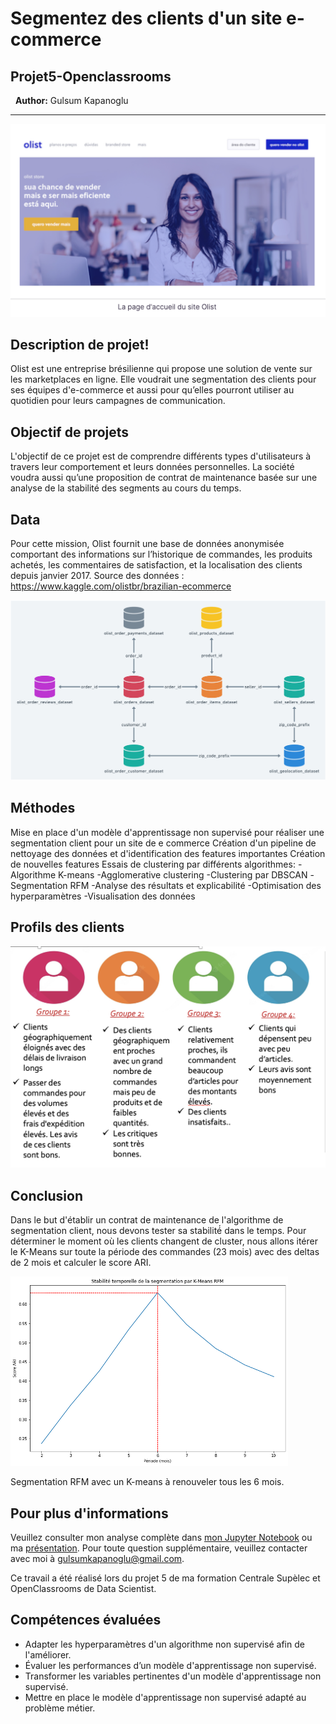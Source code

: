 # Segmentez des clients d'un site e-commerce
## Projet5-Openclassrooms
&nbsp;
**Author:** Gulsum Kapanoglu
***
<img src="img/olist.png">

## Description de projet!
Olist est une entreprise brésilienne qui propose une solution de vente sur les marketplaces en ligne. Elle voudrait une segmentation des clients pour ses équipes d'e-commerce et aussi pour qu’elles pourront utiliser au quotidien pour leurs campagnes de communication.

## Objectif de projets
L'objectif de ce projet est de comprendre différents types d'utilisateurs à travers leur comportement et leurs données personnelles.
La société voudra aussi qu’une proposition de contrat de maintenance basée sur une analyse de la stabilité des segments au cours du temps.

## Data
Pour cette mission, Olist fournit une base de données anonymisée comportant des informations sur l’historique de commandes, les produits achetés, les commentaires de satisfaction, et la localisation des clients depuis janvier 2017. Source des données : https://www.kaggle.com/olistbr/brazilian-ecommerce

<img src="img/1.png">

## Méthodes
Mise en place d'un modèle d'apprentissage non supervisé pour réaliser une segmentation client pour un site de e commerce
Création d'un pipeline de nettoyage des données et d'identification des features importantes
Création de nouvelles features
Essais de clustering par différents algorithmes:
-Algorithme K-means 
-Agglomerative clustering 
-Clustering par DBSCAN 
-Segmentation RFM
-Analyse des résultats et explicabilité
-Optimisation des hyperparamètres
-Visualisation des données

## Profils des clients
<img src="img/clients.png">

## Conclusion
Dans le but d'établir un contrat de maintenance de l'algorithme de segmentation client, nous devons tester sa stabilité́ dans le temps. 
Pour déterminer le moment où les clients changent de cluster, nous allons itérer le K-Means sur toute la période des commandes (23 mois) avec des deltas de 2 mois et calculer le score ARI. 

<img src="img/ari.png">

Segmentation RFM avec un K-means à renouveler tous les 6 mois. 

## Pour plus d'informations

Veuillez consulter mon analyse complète dans [mon Jupyter Notebook](./Notebook_essais.ipynb) ou ma [présentation](./Presentation.pdf). Pour toute question supplémentaire, veuillez contacter avec moi à gulsumkapanoglu@gmail.com.



Ce travail a été réalisé lors du projet 5 de ma formation Centrale Supèlec et OpenClassrooms de Data Scientist.
## Compétences évaluées
- Adapter les hyperparamètres d'un algorithme non supervisé afin de l'améliorer.
- Évaluer les performances d’un modèle d'apprentissage non supervisé.
- Transformer les variables pertinentes d'un modèle d'apprentissage non supervisé.
- Mettre en place le modèle d'apprentissage non supervisé adapté au problème métier.
